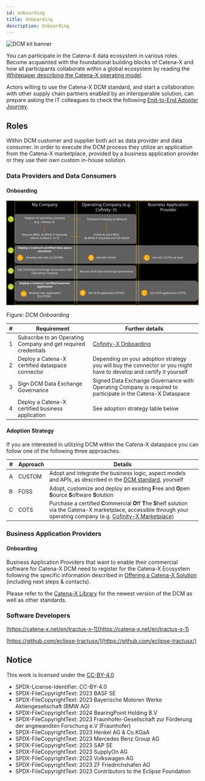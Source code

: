 ```yaml
---
id: onboarding
title: Onboarding
description: Onboarding
---
```


![DCM kit banner](@site/static/img/kits/demand-and-capacity-management/demand-and-capacity-management-kit-logo.svg)

You can participate in the Catena-X data ecosystem in various roles. Become acquainted with the foundational building blocks of Catena-X and how all participants collaborate within a global ecosystem by reading the [Whitepaper describing the Catena-X operating model](https://catena-x.net/fileadmin/_online_media_/CX_Operating_Modelv2.1_final.pdf).

Actors willing to use the Catena-X DCM standard, and start a collaboration with other supply chain partners enabled by an interoperable solution, can prepare asking the IT colleagues to check the following [End-to-End Adopter Journey](https://eclipse-tractusx.github.io/docs/tutorials/e2e/).

## Roles

Within DCM customer and supplier both act as data provider and data consumer. In order to execute the DCM process they utilize an application from the Catena-X marketplace, provided by a business application provider or they use their own custom in-house solution.

### Data Providers and Data Consumers

#### Onboarding

![DCM_Onboarding](./resources/onboarding.svg)

Figure: *DCM Onboarding*

|#|Requirement|Further details|
|-|-|-|
|1|Subscribe to an Operating Company and get required credentials| [Cofinity-X Onboarding](https://www.cofinity-x.com/onboarding/)|
|2|Deploy a Catena-X certified dataspace connector|Depending on your adoption strategy you will buy the connector or you might have to develop and certify it yourself|
|3|Sign DCM Data Exchange Governance|Signed Data Exchange Governance with Operating Company is required to participate in the Catena-X Dataspace|
|4|Deploy a Catena-X certified business application|See adoption strategy table below|

#### Adoption Strategy

If you are interested in utilizing DCM within the Catena-X dataspace you can follow one of the following three approaches.

|#|Approach|Details|
|-|-|-|
|A|CUSTOM|Adopt and integrate the business logic, aspect models and APIs, as described in the [DCM standard][StandardLibrary], yourself |
|B|FOSS|Adopt, customize and deploy an existing **F**ree and **O**pen **S**ource **S**oftware **S**olution|
|C|COTS|Purchase a certified **C**ommercial **O**ff **T**he **S**helf solution via the Catena-X marketplace, accessible through your operating company (e.g. [Cofinity-X Marketplace](https://www.cofinity-x.com/app-marketplace/))|

### Business Application Providers

#### Onboarding

Business Application Providers that want to enable their commercial software for Catena-X DCM need to register for the Catena-X Ecosystem following the specific information described in [Offering a Catena-X Solution](https://catena-x.net/en/catena-x-introduce-implement/offering-a-catena-x-solution) (including next steps & contacts).

Please refer to the [Catena-X Library][StandardLibrary] for the newest version of the DCM as well as other standards.

### Software Developers

[https://catena-x.net/en/tractus-x-1](https://catena-x.net/en/tractus-x-1)

[https://github.com/eclipse-tractusx/](https://github.com/eclipse-tractusx/)

## Notice

This work is licensed under the [CC-BY-4.0](https://creativecommons.org/licenses/by/4.0/legalcode)

- SPDX-License-Identifier: CC-BY-4.0
- SPDX-FileCopyrightText: 2023 BASF SE
- SPDX-FileCopyrightText: 2023 Bayerische Motoren Werke Aktiengesellschaft (BMW AG)
- SPDX-FileCopyrightText: 2024 BearingPoint Holding B.V
- SPDX-FileCopyrightText: 2023 Fraunhofer-Gesellschaft zur Förderung der angewandten Forschung e.V (Fraunhofer)
- SPDX-FileCopyrightText: 2023 Henkel AG & Co.KGaA
- SPDX-FileCopyrightText: 2023 Mercedes Benz Group AG
- SPDX-FileCopyrightText: 2023 SAP SE
- SPDX-FileCopyrightText: 2023 SupplyOn AG
- SPDX-FileCopyrightText: 2023 Volkswagen AG
- SPDX-FileCopyrightText: 2023 ZF Friedrichshafen AG
- SPDX-FileCopyrightText: 2023 Contributors to the Eclipse Foundation

[StandardLibrary]: https://catenax-ev.github.io/docs/next/standards/CX-0128-DemandandCapacityManagementDataExchange
